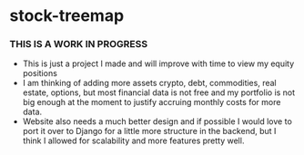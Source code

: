 # stock-treemap

### THIS IS A WORK IN PROGRESS

- This is just a project I made and will improve with time to view my equity positions
- I am thinking of adding more assets crypto, debt, commodities, real estate, options, but most financial data is not free and my portfolio is not big enough at the moment to justify accruing monthly costs for more data.
- Website also needs a much better design and if possible I would love to port it over to Django for a little more structure in the backend, but I think I allowed for scalability and more features pretty well.
